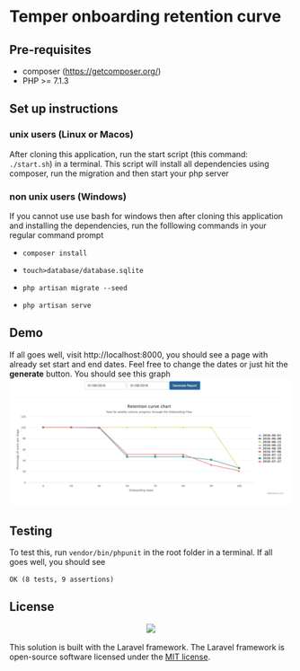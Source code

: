 # Temper onboarding retention curve

## Pre-requisites

-   composer (https://getcomposer.org/)
-   PHP >= 7.1.3

## Set up instructions

### unix users (Linux or Macos)

After cloning this application, run the start script (this command: `./start.sh`) in a terminal.
This script will install all dependencies using composer, run the migration and then start your php server

### non unix users (Windows)

If you cannot use use bash for windows then after cloning this application and installing the dependencies, run the folllowing commands in your regular command prompt

-   `composer install`

-   `touch>database/database.sqlite`

-   `php artisan migrate --seed`

-   `php artisan serve`

## Demo

If all goes well, visit http://localhost:8000, you should see a page with already set start and end dates.
Feel free to change the dates or just hit the **generate** button.
You should see this graph
![Alt text](img.png?raw=true "Demo")

## Testing

To test this, run `vendor/bin/phpunit` in the root folder in a terminal.
If all goes well, you should see

```
OK (8 tests, 9 assertions)
```

## License

<p align="center"><img src="https://laravel.com/assets/img/components/logo-laravel.svg"></p>

This solution is built with the Laravel framework.
The Laravel framework is open-source software licensed under the [MIT license](https://opensource.org/licenses/MIT).
